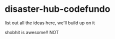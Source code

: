 # disaster-hub-codefundo

list out all the ideas here, we'll build up on it

shobhit is awesome!! NOT